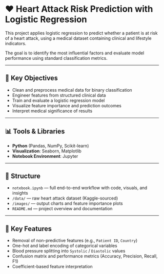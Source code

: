 # ❤️ Heart Attack Risk Prediction with Logistic Regression

This project applies logistic regression to predict whether a patient is at risk of a heart attack, using a medical dataset containing clinical and lifestyle indicators.

The goal is to identify the most influential factors and evaluate model performance using standard classification metrics.

---

## 🧪 Key Objectives

- Clean and preprocess medical data for binary classification
- Engineer features from structured clinical data
- Train and evaluate a logistic regression model
- Visualize feature importance and prediction outcomes
- Interpret medical significance of results

---

## 📊 Tools & Libraries

- **Python** (Pandas, NumPy, Scikit-learn)
- **Visualization**: Seaborn, Matplotlib
- **Notebook Environment**: Jupyter

---

## 📁 Structure

- `notebook.ipynb` — full end-to-end workflow with code, visuals, and insights
- `/data/` — raw heart attack dataset (Kaggle-sourced)
- `/images/` — output charts and feature importance plots
- `README.md` — project overview and documentation

---

## 📌 Key Features

- Removal of non-predictive features (e.g., `Patient ID`, `Country`)
- One-hot and label encoding of categorical variables
- Blood pressure splitting into `Systolic` / `Diastolic` values
- Confusion matrix and performance metrics (Accuracy, Precision, Recall, F1)
- Coefficient-based feature interpretation
